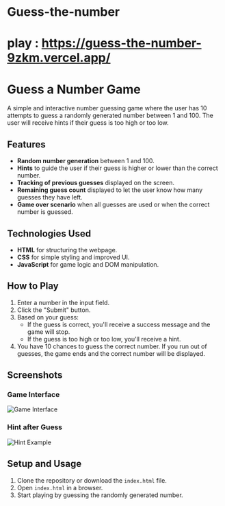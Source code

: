 # Guess-the-number

# play : https://guess-the-number-9zkm.vercel.app/

# Guess a Number Game

A simple and interactive number guessing game where the user has 10 attempts to guess a randomly generated number between 1 and 100. The user will receive hints if their guess is too high or too low.

## Features

- **Random number generation** between 1 and 100.
- **Hints** to guide the user if their guess is higher or lower than the correct number.
- **Tracking of previous guesses** displayed on the screen.
- **Remaining guess count** displayed to let the user know how many guesses they have left.
- **Game over scenario** when all guesses are used or when the correct number is guessed.

## Technologies Used

- **HTML** for structuring the webpage.
- **CSS** for simple styling and improved UI.
- **JavaScript** for game logic and DOM manipulation.

## How to Play

1. Enter a number in the input field.
2. Click the "Submit" button.
3. Based on your guess:
   - If the guess is correct, you'll receive a success message and the game will stop.
   - If the guess is too high or too low, you'll receive a hint.
4. You have 10 chances to guess the correct number. If you run out of guesses, the game ends and the correct number will be displayed.

## Screenshots

### Game Interface

![Game Interface](https://example.com/screenshot1.png)

### Hint after Guess

![Hint Example](https://example.com/screenshot2.png)

## Setup and Usage

1. Clone the repository or download the `index.html` file.
2. Open `index.html` in a browser.
3. Start playing by guessing the randomly generated number.

##

